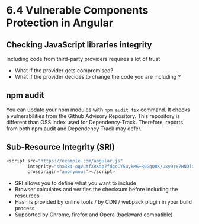 # 6.4 Vulnerable Components Protection in Angular

## Checking JavaScript libraries integrity

Including code from third-party providers requires a lot of trust
- What if the provider gets compromised?
- What if the provider decides to change the code you are including ?

## npm audit

You can update your npm modules with `npm audit fix` command.
It checks a vulnerabilities from the Github Advisory Repository.
This repository is different than OSS index used for Dependency-Track.
Therefore, reports from both npm audit and Dependency Track may defer.

## Sub-Resource Integrity (SRI)

``` typescript
<script src="https://example.com/angular.js"
        integrity="sha384-oqVuAfXRKap7fdgcCY5uykM6+R9GqQ8K/uxy9rx7HNQlGYl1kPzQho1wx4JwY8wC"
        crossorigin="anonymous"></script>
```

- SRI allows you to define what you want to include
- Browser calculates and verifies the checksum before including the resources
- Hash is provided by online tools / by CDN / webpack plugin in your build process
- Supported by Chrome, firefox and Opera (backward compatible)

